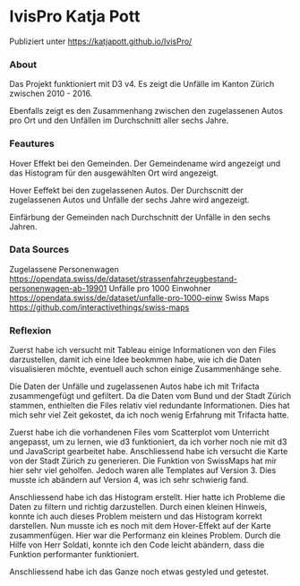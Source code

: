 # IvisPro Katja Pott

Publiziert unter https://katjapott.github.io/IvisPro/

### About

Das Projekt funktioniert mit D3 v4. Es zeigt die Unfälle im Kanton Zürich zwischen 2010 - 2016.

Ebenfalls zeigt es den Zusammenhang zwischen den zugelassenen Autos pro Ort und den Unfällen im Durchschnitt aller sechs Jahre.

### Feautures

Hover Effekt bei den Gemeinden. Der Gemeindename wird angezeigt und das Histogram für den ausgewählten Ort wird angezeigt.

Hover Eeffekt bei den zugelassenen Autos. Der Durchscnitt der zugelassenen Autos und Unfälle der sechs Jahre wird angezeigt.

Einfärbung der Gemeinden nach Durchschnitt der Unfälle in den sechs Jahren.

### Data Sources

Zugelassene Personenwagen https://opendata.swiss/de/dataset/strassenfahrzeugbestand-personenwagen-ab-19901
Unfälle pro 1000 Einwohner https://opendata.swiss/de/dataset/unfalle-pro-1000-einw
Swiss Maps https://github.com/interactivethings/swiss-maps

### Reflexion

Zuerst habe ich versucht mit Tableau einige Informationen von den Files darzustellen, damit ich eine Idee beokmmen habe, wie ich die Daten visualisieren möchte, eventuell auch schon einige Zusammenhänge sehe. 

Die Daten der Unfälle und zugelassenen Autos habe ich mit Trifacta zusammengefügt und gefiltert. Da die Daten vom Bund und der Stadt Zürich stammen, enthielten die Files relativ viel redundante Informationen. Dies hat mich sehr viel Zeit gekostet, da ich noch wenig Erfahrung mit Trifacta hatte.

Zuerst habe ich die vorhandenen Files vom Scatterplot vom Unterricht angepasst, um zu lernen, wie d3 funktioniert, da ich vorher noch nie mit d3 und JavaScript gearbeitet habe. Anschliessend habe ich versucht die Karte von der Stadt Zürich zu generieren. Die Funktion von SwissMaps hat mir hier sehr viel geholfen. Jedoch waren alle Templates auf Version 3. Dies musste ich abändern auf Version 4, was ich sehr schwierig fand.

Anschliessend habe ich das Histogram erstellt. Hier hatte ich Probleme die Daten zu filtern und richtig darzustellen. Durch einen kleinen Hinweis, konnte ich auch dieses Problem meistern und das Histogram korrekt darstellen. Nun musste ich es noch mit dem Hover-Effekt auf der Karte zusammenfügen. Hier war die Performanz ein kleines Problem. Durch die Hilfe von Herr Soldati, konnte ich den Code leicht abändern, dass die Funktion performanter funktioniert.

Anschliessend habe ich das Ganze noch etwas gestyled und getestet.
